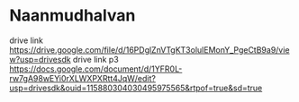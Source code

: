 # Naanmudhalvan
drive link
https://drive.google.com/file/d/16PDglZnVTgKT3olulEMonY_PgeCtB9a9/view?usp=drivesdk
drive link p3
https://docs.google.com/document/d/1YFR0L-rw7gA98wEYi0rXLWXPXRtt4JqW/edit?usp=drivesdk&ouid=115880304030495975565&rtpof=true&sd=true
